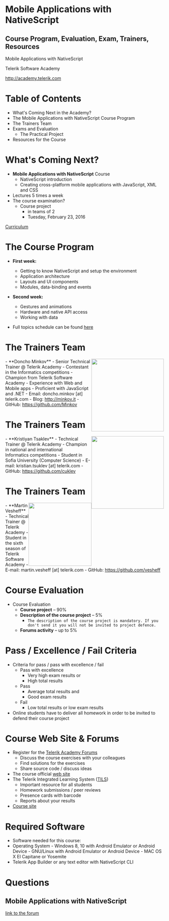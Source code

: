<!-- section start -->
<!-- attr: { id:'title', class:'slide-title', hasScriptWrapper:true } -->
# Mobile Applications with NativeScript
## Course Program, Evaluation, Exam, Trainers, Resources

<div class="signature">
    <p class="signature-course">Mobile Applications with NativeScript</p>
    <p class="signature-initiative">Telerik Software Academy</p>
    <a href="http://academy.telerik.com" class="signature-link">http://academy.telerik.com</a>
</div>


<!-- section start -->
<!-- attr: { id:'table-of-contents' } -->
# Table of Contents
- What's Coming Next in the Academy?
- The Mobile Applications with NativeScript Course Program
- The Trainers Team
- Exams and Evaluation
  - The Practical Project
- Resources for the Course


<!-- section start -->
<!-- attr: { class:'slide-section', id:'coming-next', showInPresentation: true } -->
<!-- # Mobile Applications with NativeScript
## The Next Course in the Mobile Track of the Telerik Software Academy -->

<!-- attr: { hasScriptWrapper:true, style:'font-size:0.9em' } -->
# What's Coming Next?
- **Mobile Applications with NativeScript** Course
  - NativeScript introduction
  - Creating cross-platform mobile applications with JavaScript, XML and CSS
- Lectures 5 times a week
- The course examination?
  - Course project
    - in teams of 2
	- Tuesday, February 23, 2016


[Curriculum](http://academy.telerik.com/images/default-source/Academy_Curriculum/ta_plan_bg.png?sfvrsn=0)

<!-- section start -->
<!-- attr: {class: 'slide-section', id: 'spa-program', showInPresentation: true} -->
<!-- # Mobile Applications with NativeScript Course Program
## Topis that will be covered? -->

<!-- attr: { hasScriptWrapper:true, style:'font-size:38px' } -->
# The Course Program

- **First week:**
  - Getting to know NativeScript and setup the environment
  - Application architecture
  - Layouts and UI components
  - Modules, data-binding and events
- **Second week:**
  - Gestures and animations
  - Hardware and native API access
  - Working with data

- Full topics schedule can be found [here](https://github.com/TelerikAcademy/Mobile-Applications-with-NativeScript/blob/master/SCHEDULE.md)

<!-- section start -->
<!-- attr: {class: 'slide-section', id: 'trainers', showInPresentation: true} -->
<!-- # The Trainers Team-->

<!-- attr: {style: "font-size:40px", hasScriptWrapper: true} -->
# The Trainers Team
<img src="https://raw.githubusercontent.com/TelerikAcademy/Common/master/revealjs-theme/css/imgs/doncho-minkov.jpg" style="float:right" height="230" />
-   **Doncho Minkov**
	-   Senior Technical Trainer @ Telerik Academy
	-   Contestant in the Informatics competitions
	-   Champion from Telerik Software Academy
	-   Experience with Web and Mobile apps
	-   Proficient with JavaScript and .NET
	-   Email: doncho.minkov [at] telerik.com
	-   Blog: <a href="http://minkov.it" title="http://minkov.it" target="\_blank">http://minkov.it</a>
	-   GitHub: <a href="https://github.com/Minkov" title="https://github.com/Minkov" target="\_blank">https://github.com/Minkov</a>

<!-- attr: {style: "font-size:40px", hasScriptWrapper: true} -->
# The Trainers Team
<img src="https://raw.githubusercontent.com/TelerikAcademy/Common/master/revealjs-theme/css/imgs/kristiyan-tsaklev.jpg" style="float:right" height="230" />
-   **Kristiyan Tsaklev**
    -   Technical Trainer @ Telerik Academy
    -   Champion in national and international <br/>
        Informatics competitions
    -   Student in Sofia University (Computer Science)
    -   E-mail: kristian.tsuklev [at] telerik.com
    -   GitHub: <a href="https://github.com/cuklev" target="\_blank">https://github.com/cuklev</a>   

<!-- attr: {style: "font-size:40px", hasScriptWrapper: true} -->
# The Trainers Team
<img src="https://avatars3.githubusercontent.com/u/3620516" style="float:right" height="200" />
-   **Martin Vesheff**
    -   Technical Trainer @ Telerik Academy
    -   Student in the sixth season of <br /> Telerik Software Academy
    -   E-mail: martin.vesheff [at] telerik.com
    -   GitHub: <a href="https://github.com/vesheff" target="\_blank">https://github.com/vesheff</a>   

<!-- section start -->
<!-- attr: {id: 'evaluation', class: 'slide-section', showInPresentation: true } -->
<!-- # Course Evaluation -->

<!-- attr: {style: "font-size:40px", hasScriptWrapper: true} -->
# Course Evaluation
- Course Evaluation
  - **Course project** – 90%
  - **Description of the course project** – 5%
    - `The description of the course project is mandatory. If you don't send it you will not be invited to project defence.`
  - **Forums activity** – up to 5%

<!-- attr: {style: "font-size:40px", hasScriptWrapper: true} -->
# Pass / Excellence / Fail Criteria
-	Criteria for pass / pass with excellence / fail
	-	Pass with excellence
		-	Very high exam results or
		-	High total results
	-	Pass
		-	Average total results and
		-	Good exam results
	-	Fail
		-	Low total results or low exam results
-  Online students have to deliver all homework in order to be invited to defend their course project

<!-- section start -->
<!-- attr: { id:'resources', class:'slide-section', showInPresentation: true } -->
<!-- # Resources
## Addition Course Materials? -->

<!-- attr: {style: "font-size:40px", hasScriptWrapper: true} -->
# Course Web Site & Forums
-	Register for the [Telerik Academy Forums](http://telerikacademy.com/Forum)
	-	Discuss the course exercises with your colleagues
	-	Find solutions for the exercises
	-	Share source code / discuss ideas
-	The course official [web site](XXX)
-	The Telerik Integrated Learning System ([TILS](http://www.telerikacademy.com))
	-	Important resource for all students
	-	Homework submissions / peer reviews
	-	Presence cards with barcode
	-	Reports about your results
-	[Course site](XXX)

<!-- attr: {style: "font-size:40px", hasScriptWrapper: true} -->
# Required Software
-	Software needed for this course:
  - Operating System
        - Windows 8, 10 with Android Emulator or Android Device
        - GNU/Linux with Android Emulator or Android Device
        - MAC OS X El Capitane or Yosemite
  - Telerik App Builder or any text editor with NativeScript CLI

<!-- section start -->
<!-- attr: { id:'questions', class:'slide-section',showInPresentation: true } -->
# Questions
## Mobile Applications with NativeScript
[link to the forum](XXX)
